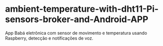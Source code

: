 # ambient-temperature-with-dht11-Pi-sensors-broker-and-Android-APP
App Babá eletrônica com sensor de movimento e temperatura usando Raspberry, detecção e notificações de voz.
